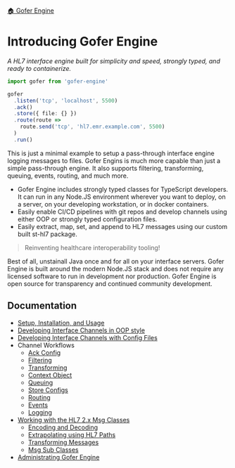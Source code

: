 [🏠 Gofer Engine](./index.md)

# Introducing Gofer Engine

_A HL7 interface engine built for simplicity and speed, strongly typed, and ready to containerize._

```ts
import gofer from 'gofer-engine'

gofer
  .listen('tcp', 'localhost', 5500)
  .ack()
  .store({ file: {} })
  .route(route =>
    route.send('tcp', 'hl7.emr.example.com', 5500)
  )
  .run()
```

This is just a minimal example to setup a pass-through interface engine logging messages to files. Gofer Engins is much more capable than just a simple pass-through engine. It also supports filtering, transforming, queuing, events, routing, and much more.

- Gofer Engine includes strongly typed classes for TypeScript developers. It can run in any Node.JS environment wherever you want to deploy, on a server, on your developing workstation, or in docker containers.
- Easily enable CI/CD pipelines with git repos and develop channels using either OOP or strongly typed configuration files.
- Easily extract, map, set, and append to HL7 messages using our custom built st-hl7 package.

> Reinventing healthcare interoperability tooling!

Best of all, unstainall Java once and for all on your interface servers. Gofer Engine is built around the modern Node.JS stack and does not require any licensed software to run in development nor production. Gofer Engine is open source for transparency and continued community development.

## Documentation

- [Setup, Installation, and Usage](./setup-installation-usage.md)
- [Developing Interface Channels in OOP style](./developing-interface-channels-in-oop.md)
- [Developing Interface Channels with Config Files](./developing-interface-channels-with-configs.md)
- Channel Workflows
  - [Ack Config](./channel-workflows/ack.md)
  - [Filtering](./channel-workflows/filtering.md)
  - [Transforming](./channel-workflows/transforming.md)
  - [Context Object](./channel-workflows/context-object.md)
  - [Queuing](./channel-workflows/queuing.md)
  - [Store Configs](./channel-workflows/store-configs.md)
  - [Routing](./channel-workflows/routing.md)
  - [Events](./channel-workflows/events.md)
  - [Logging](./channel-workflows/logging.md)
- [Working with the HL7 2.x Msg Classes](./msg-class/index.md)
  - [Encoding and Decoding](./msg-class/encoding-decoding.md)
  - [Extrapolating using HL7 Paths](./msg-class/extrapolating.md)
  - [Transforming Messages](./msg-class/transforming.md)
  - [Msg Sub Classes](./msg-class/sub-classes.md)
- [Administrating Gofer Engine](./administrating.md)